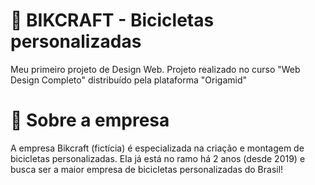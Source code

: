 # 📓 BIKCRAFT - Bicicletas personalizadas

Meu primeiro projeto de Design Web. Projeto realizado no curso "Web Design Completo" distribuído pela plataforma "Origamid"


# 📓 Sobre a empresa

A empresa Bikcraft (fictícia) é especializada na criação e montagem de bicicletas personalizadas. Ela já está no ramo há 2 anos (desde 2019) e busca ser a maior empresa de bicicletas personalizadas do Brasil!
